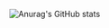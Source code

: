 <!-- 1. Github Stat 표시 -->
![Anurag's GitHub stats](https://github-readme-stats.vercel.app/api?username=MAKyungho&show_icons=true&theme=radical)
